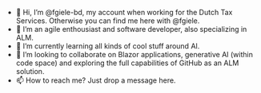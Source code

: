 - 👋 Hi, I’m @fgiele-bd, my account when working for the Dutch Tax Services. Otherwise you can find me here with @fgiele.
- 👀 I’m an agile enthousiast and software developer, also specializing in ALM.
- 🌱 I’m currently learning all kinds of cool stuff around AI.
- 💞️ I’m looking to collaborate on Blazor applications, generative AI (within code space) and exploring the full capabilities of GitHub as an ALM solution.
- 📫 How to reach me? Just drop a message here.

<!---
fgiele-bd/fgiele-bd is a ✨ special ✨ repository because its `README.md` (this file) appears on your GitHub profile.
You can click the Preview link to take a look at your changes.
--->

